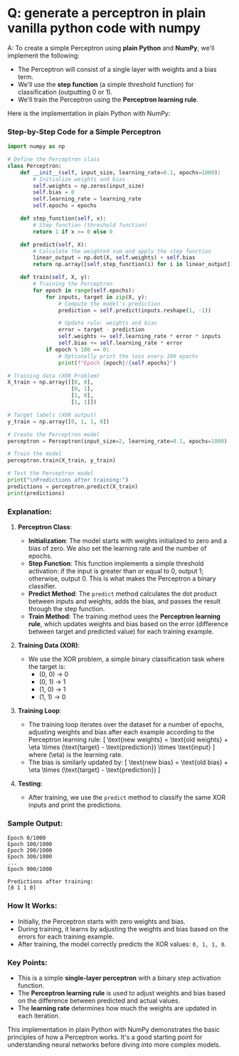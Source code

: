 
# Q: generate a perceptron in plain vanilla python code with numpy


A: To create a simple Perceptron using **plain Python** and **NumPy**, we'll implement the following:

- The Perceptron will consist of a single layer with weights and a bias term.
- We'll use the **step function** (a simple threshold function) for classification (outputting 0 or 1).
- We'll train the Perceptron using the **Perceptron learning rule**.

Here is the implementation in plain Python with NumPy:

### Step-by-Step Code for a Simple Perceptron

```python
import numpy as np

# Define the Perceptron class
class Perceptron:
    def __init__(self, input_size, learning_rate=0.1, epochs=1000):
        # Initialize weights and bias
        self.weights = np.zeros(input_size)
        self.bias = 0
        self.learning_rate = learning_rate
        self.epochs = epochs

    def step_function(self, x):
        # Step function (threshold function)
        return 1 if x >= 0 else 0

    def predict(self, X):
        # Calculate the weighted sum and apply the step function
        linear_output = np.dot(X, self.weights) + self.bias
        return np.array([self.step_function(i) for i in linear_output])

    def train(self, X, y):
        # Training the Perceptron
        for epoch in range(self.epochs):
            for inputs, target in zip(X, y):
                # Compute the model's prediction
                prediction = self.predict(inputs.reshape(1, -1))

                # Update rule: weights and bias
                error = target - prediction
                self.weights += self.learning_rate * error * inputs
                self.bias += self.learning_rate * error
            if epoch % 100 == 0:
                # Optionally print the loss every 100 epochs
                print(f"Epoch {epoch}/{self.epochs}")

# Training data (XOR Problem)
X_train = np.array([[0, 0],
                    [0, 1],
                    [1, 0],
                    [1, 1]])

# Target labels (XOR output)
y_train = np.array([0, 1, 1, 0])

# Create the Perceptron model
perceptron = Perceptron(input_size=2, learning_rate=0.1, epochs=1000)

# Train the model
perceptron.train(X_train, y_train)

# Test the Perceptron model
print("\nPredictions after training:")
predictions = perceptron.predict(X_train)
print(predictions)
```

### Explanation:

1. **Perceptron Class**:
   - **Initialization**: The model starts with weights initialized to zero and a bias of zero. We also set the learning rate and the number of epochs.
   - **Step Function**: This function implements a simple threshold activation: if the input is greater than or equal to 0, output 1; otherwise, output 0. This is what makes the Perceptron a binary classifier.
   - **Predict Method**: The `predict` method calculates the dot product between inputs and weights, adds the bias, and passes the result through the step function.
   - **Train Method**: The training method uses the **Perceptron learning rule**, which updates weights and bias based on the error (difference between target and predicted value) for each training example.

2. **Training Data (XOR)**:
   - We use the XOR problem, a simple binary classification task where the target is:
     - (0, 0) -> 0
     - (0, 1) -> 1
     - (1, 0) -> 1
     - (1, 1) -> 0

3. **Training Loop**:
   - The training loop iterates over the dataset for a number of epochs, adjusting weights and bias after each example according to the Perceptron learning rule:
     \[
     \text{new weights} = \text{old weights} + \eta \times (\text{target} - \text{prediction}) \times \text{input}
     \]
     where \(\eta\) is the learning rate.
   - The bias is similarly updated by:
     \[
     \text{new bias} = \text{old bias} + \eta \times (\text{target} - \text{prediction})
     \]

4. **Testing**:
   - After training, we use the `predict` method to classify the same XOR inputs and print the predictions.

### Sample Output:

```
Epoch 0/1000
Epoch 100/1000
Epoch 200/1000
Epoch 300/1000
...
Epoch 900/1000

Predictions after training:
[0 1 1 0]
```

### How It Works:
- Initially, the Perceptron starts with zero weights and bias.
- During training, it learns by adjusting the weights and bias based on the errors for each training example.
- After training, the model correctly predicts the XOR values: `0, 1, 1, 0`.

### Key Points:
- This is a simple **single-layer perceptron** with a binary step activation function.
- The **Perceptron learning rule** is used to adjust weights and bias based on the difference between predicted and actual values.
- The **learning rate** determines how much the weights are updated in each iteration.

This implementation in plain Python with NumPy demonstrates the basic principles of how a Perceptron works. It's a good starting point for understanding neural networks before diving into more complex models.



